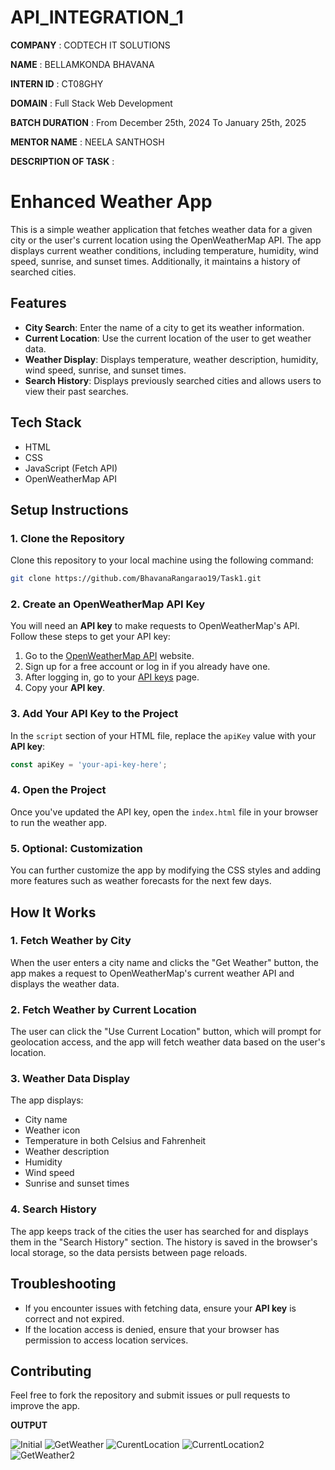 # API_INTEGRATION_1

**COMPANY** : CODTECH IT SOLUTIONS

**NAME** : BELLAMKONDA BHAVANA

**INTERN ID** : CT08GHY

**DOMAIN** : Full Stack Web Development

**BATCH DURATION** : From December 25th, 2024 To January 25th, 2025

**MENTOR NAME** : NEELA SANTHOSH

**DESCRIPTION OF TASK** :

# **Enhanced Weather App**

This is a simple weather application that fetches weather data for a given city or the user's current location using the OpenWeatherMap API. The app displays current weather conditions, including temperature, humidity, wind speed, sunrise, and sunset times. Additionally, it maintains a history of searched cities.

## **Features**
- **City Search**: Enter the name of a city to get its weather information.
- **Current Location**: Use the current location of the user to get weather data.
- **Weather Display**: Displays temperature, weather description, humidity, wind speed, sunrise, and sunset times.
- **Search History**: Displays previously searched cities and allows users to view their past searches.

## **Tech Stack**
- HTML
- CSS
- JavaScript (Fetch API)
- OpenWeatherMap API

## **Setup Instructions**

### **1. Clone the Repository**
Clone this repository to your local machine using the following command:
```bash
git clone https://github.com/BhavanaRangarao19/Task1.git
```

### **2. Create an OpenWeatherMap API Key**
You will need an **API key** to make requests to OpenWeatherMap's API. Follow these steps to get your API key:
1. Go to the [OpenWeatherMap API](https://openweathermap.org/api) website.
2. Sign up for a free account or log in if you already have one.
3. After logging in, go to your [API keys](https://home.openweathermap.org/api_keys) page.
4. Copy your **API key**.

### **3. Add Your API Key to the Project**
In the `script` section of your HTML file, replace the `apiKey` value with your **API key**:
```javascript
const apiKey = 'your-api-key-here';
```

### **4. Open the Project**
Once you've updated the API key, open the `index.html` file in your browser to run the weather app.

### **5. Optional: Customization**
You can further customize the app by modifying the CSS styles and adding more features such as weather forecasts for the next few days.

## **How It Works**

### **1. Fetch Weather by City**
When the user enters a city name and clicks the "Get Weather" button, the app makes a request to OpenWeatherMap's current weather API and displays the weather data.

### **2. Fetch Weather by Current Location**
The user can click the "Use Current Location" button, which will prompt for geolocation access, and the app will fetch weather data based on the user's location.

### **3. Weather Data Display**
The app displays:
- City name
- Weather icon
- Temperature in both Celsius and Fahrenheit
- Weather description
- Humidity
- Wind speed
- Sunrise and sunset times

### **4. Search History**
The app keeps track of the cities the user has searched for and displays them in the "Search History" section. The history is saved in the browser's local storage, so the data persists between page reloads.

## **Troubleshooting**
- If you encounter issues with fetching data, ensure your **API key** is correct and not expired.
- If the location access is denied, ensure that your browser has permission to access location services.

## **Contributing**
Feel free to fork the repository and submit issues or pull requests to improve the app.


**OUTPUT**

![Initial](https://github.com/user-attachments/assets/57230196-3222-45b2-ad7a-becfa01048bf)
![GetWeather](https://github.com/user-attachments/assets/ce2ffd88-5a28-4eaa-8a28-a7392530e86b)
![CurentLocation](https://github.com/user-attachments/assets/31a39084-f5f2-4cce-b99a-685619935df3)
![CurrentLocation2](https://github.com/user-attachments/assets/c9c2f135-5659-4221-b032-9597ddcf2675)
![GetWeather2](https://github.com/user-attachments/assets/d439719e-b182-4f49-b8bb-aad6b9dbdabf)

